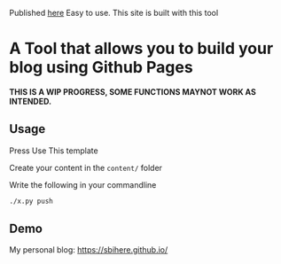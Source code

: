 Published [here](https://github.com/sbihere/sbihere.github.io/tree/main)
Easy to use.
This site is built with this tool

# A Tool that allows you to build your blog using Github Pages

**THIS IS A WIP PROGRESS, SOME FUNCTIONS MAYNOT WORK AS INTENDED.**

## Usage
Press Use This template

Create your content in the `content/` folder

Write the following in your commandline

```bash
./x.py push
```

## Demo

My personal blog: https://sbihere.github.io/